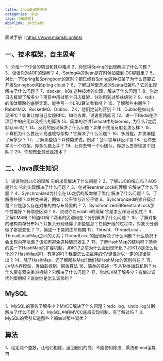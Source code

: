```yaml
---
title: Java面试题总结
categories: 杂谈
tags: [面试题]
abbrlink: 3dcb9ab5
---
```


面试手册：https://www.mianshi.online/

<!-- more -->

## 一、技术框架，自主思考

1、介绍一下你做的项目和其中难点
2、你觉得Spring的出现解决了什么问题？
3、谈谈你对AOP的理解？
4、Spring中的Bean是在时候加载到IOC容器里？
5、对比一下Spring和Springboot的区别？都已经有Spring这种框架了为什么还要去开发Springboot和Spring cloud？
6、了解过阿里开发的Seata框架吗？它的出现解决了什么问题？
7、docker，k8s 这种技术的出现，解决了什么问题？
8、你对日志框架了解多少？项目中用过那个日志框架，分别用到过那些级别？
9、redis的淘汰策略的底层实现，能手写一个LRU算法看看吗？
10、了解那些中间件？RabbitMQ、RocketMQ、Dubbo、ZK，他们之前的区别？
11、Dubbo是如何实现RPC？如果让你自己实现RPC，如何去做，说说思路即可
12、讲一下Redis在你项目中的应用以及相应的算法
13、简单的讲讲Tomcat中的bio/nio，为什么7之后默认nio呢？
14、反射的出现解决了什么问题？如果不使用反射会怎么样？
15、计算机为什么要设计高速缓存架构？它解决了什么问题？
16、多线程，并发编程了解多少？
17、了解那些锁？以种类来说，例如：公平锁与非公平锁
18、让你去学习一个框架，你多久能上手？
19、让你去带一个小团队，你怎么去管理这个团队？
20、你想做业务还是技术？

## 二、Java原生知识

1、说说你对JUC的理解 它的出现解决了什么问题？
2、了解JUC的核心吗？AQS是什么 它的出现解决了什么问题？
3、你对ReentranLock的理解 它解决了什么问题？
4、Synchronized为什么在1.6之后的版本做了优化 解决了什么问题？
5、了解哪些锁？以种类来说，例如：公平锁与非公平锁
6、Synchronized的锁升级过程？它是怎么存在对象的内存布局里的？
7、Synchronized和ReentrantLock那个性能好？有哪些区别？
8、说说你对volatile的理解 它是怎么保证可见性？
9、了解CMS吗？知道G1吗？两者的区别何在？分别解决了什么问题？
10、了解对象的结构内存分布吗？对象头分别储存了那些信息？在锁升级的过程中，对象头分别做了那些变化？
11、简述一下类的生命周期
12、Thread、ThreadLocal、ThreadLocalMap之间的关系；ThreadLocal的出现解决了什么问题？什么情况下会出现内存泄漏？该如何避免这种情况发生？
13、了解HashMap的结构吗？简单的说一下HashMap的扩容机制，JDK1.7之前为什么会出现环化？JDK1.8是怎么优化的？HashMap是1、有序的吗？我要怎么把乱序的KV键值对以一定的规律输出？
14、除了HashMap，还了解那些Map?他们和HashMap的区别何在？
15、JVM内存模型，类加载机制，回收算法
16、简单的描述一下JVM类加载机制？为什么要有双亲委派机制？它解决了什么问题？
17、你对JVM了解多少？有做过调优的案例吗？说说你是怎么调优的？

## MySQL

1、MySQL的事务了解多少？MVCC解决了什么问题？redo_log、undo_log分别解决了什么问题？
2、MySQL中的MVCC底层实现机制，有了解过吗？
3、MySQL的索引知道那些？都做过那些调优？

## 算法

1、给定两个整数，让他们相除，返回他们的商，不能使用除法、乘法和mod运算符
